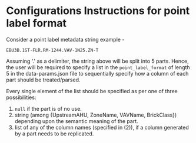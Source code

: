 # Configurations Instructions for point label format

Consider a point label metadata string example - 

`EBU3B.1ST-FLR.RM-1244.VAV-1N25.ZN-T`

Assuming '.' as a delimiter, the string above will be split into 5 parts. Hence, the user will be required to specify a list in the `point_label_format` of length 5 in the data-params.json file to sequentially specify how a column of each part should be treated/parsed.

Every single element of the list should be specified as per one of three possibilities:
1. `null` if the part is of no use.
2. string (among {UpstreamAHU, ZoneName, VAVName, BrickClass}) depending upon the semantic meaning of the part.
3. list of any of the column names (specified in (2)), if a column generated by a part needs to be replicated.
